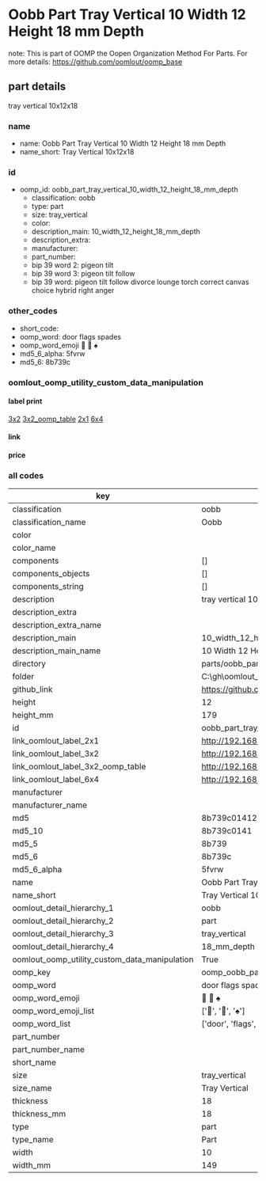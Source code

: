 # Oobb Part Tray Vertical 10 Width 12 Height 18 mm Depth  

note: This is part of OOMP the Oopen Organization Method For Parts. For more details: https://github.com/oomlout/oomp_base

##  part details
  



tray vertical 10x12x18



### name
* name: Oobb Part Tray Vertical 10 Width 12 Height 18 mm Depth
* name_short: Tray Vertical 10x12x18 
### id
* oomp_id: oobb_part_tray_vertical_10_width_12_height_18_mm_depth
  * classification: oobb
  * type: part
  * size: tray_vertical
  * color: 
  * description_main: 10_width_12_height_18_mm_depth
  * description_extra: 
  * manufacturer: 
  * part_number: 
  * bip 39 word 2: pigeon tilt
  * bip 39 word 3: pigeon tilt follow
  * bip 39 word: pigeon tilt follow divorce lounge torch correct canvas choice hybrid right anger

### other_codes
* short_code: 
* oomp_word: door flags spades
* oomp_word_emoji :door: :flags: :spades:
* md5_6_alpha: 5fvrw
* md5_6: 8b739c






### oomlout_oomp_utility_custom_data_manipulation
#### label print
[3x2](http://192.168.1.245:1112/?label=oomp%205fvrw)
[3x2_oomp_table](http://192.168.1.108:1112/?label=oomp%205fvrw)
[2x1](http://192.168.1.242:1112/?label=oomp%205fvrw)
[6x4](http://192.168.1.55:1112/?label=oomp%205fvrw)    

#### link

                              

#### price







### all codes 
| key | value |  
| --- | --- |  
| classification | oobb |  
| classification_name | Oobb |  
| color |  |  
| color_name |  |  
| components | [] |  
| components_objects | [] |  
| components_string | [] |  
| description | tray vertical 10x12x18 |  
| description_extra |  |  
| description_extra_name |  |  
| description_main | 10_width_12_height_18_mm_depth |  
| description_main_name | 10 Width 12 Height 18 mm Depth |  
| directory | parts/oobb_part_tray_vertical_10_width_12_height_18_mm_depth |  
| folder | C:\gh\oomlout_oobb_version_4_generated_parts\parts\oobb_part_tray_vertical_10_width_12_height_18_mm_depth |  
| github_link | https://github.com/oomlout/oomlout_oomp_part_src/tree/main/parts/oobb_part_tray_vertical_10_width_12_height_18_mm_depth |  
| height | 12 |  
| height_mm | 179 |  
| id | oobb_part_tray_vertical_10_width_12_height_18_mm_depth |  
| link_oomlout_label_2x1 | http://192.168.1.242:1112/?label=oomp%205fvrw |  
| link_oomlout_label_3x2 | http://192.168.1.245:1112/?label=oomp%205fvrw |  
| link_oomlout_label_3x2_oomp_table | http://192.168.1.108:1112/?label=oomp%205fvrw |  
| link_oomlout_label_6x4 | http://192.168.1.55:1112/?label=oomp%205fvrw |  
| manufacturer |  |  
| manufacturer_name |  |  
| md5 | 8b739c014121a61395422400b5788525 |  
| md5_10 | 8b739c0141 |  
| md5_5 | 8b739 |  
| md5_6 | 8b739c |  
| md5_6_alpha | 5fvrw |  
| name | Oobb Part Tray Vertical 10 Width 12 Height 18 mm Depth |  
| name_short | Tray Vertical 10x12x18  |  
| oomlout_detail_hierarchy_1 | oobb |  
| oomlout_detail_hierarchy_2 | part |  
| oomlout_detail_hierarchy_3 | tray_vertical |  
| oomlout_detail_hierarchy_4 | 18_mm_depth |  
| oomlout_oomp_utility_custom_data_manipulation | True |  
| oomp_key | oomp_oobb_part_tray_vertical_10_width_12_height_18_mm_depth |  
| oomp_word | door flags spades |  
| oomp_word_emoji | :door: :flags: :spades: |  
| oomp_word_emoji_list | [':door:', ':flags:', ':spades:'] |  
| oomp_word_list | ['door', 'flags', 'spades'] |  
| part_number |  |  
| part_number_name |  |  
| short_name |  |  
| size | tray_vertical |  
| size_name | Tray Vertical |  
| thickness | 18 |  
| thickness_mm | 18 |  
| type | part |  
| type_name | Part |  
| width | 10 |  
| width_mm | 149 |  
